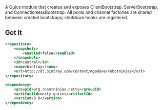 A Guice module that creates and exposes ClientBootstrap, ServerBootstrap, and ConnectionlessBootstrap. All pools and channel factories are shared between created bootstraps; shutdown hooks are registered.

Get It
------

```xml
<repository>
    <snapshots>
        <enabled>false</enabled>
    </snapshots>
    <id>central</id>
    <name>bintray</name>
    <url>http://dl.bintray.com/content/mgodave/robotninjas</url>
</repository>

<dependency>
    <groupId>org.robotninjas.netty</groupId>
    <artifactId>netty-guice</artifactId>
    <version>3.0</version>
</dependency>
```